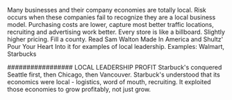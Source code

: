 
Many businesses and their company economies are totally local. Risk occurs when these companies fail to recognize they are a local business model.
Purchasing costs are lower, capture most better traffic locations, recruiting and advertising work better. Every store is like a billboard. Slightly higher pricing. Fill a county.
Read Sam Walton Made In America and Shultz' Pour Your Heart Into it for examples of local leadership.
Examples: Walmart, Starbucks

################# LOCAL LEADERSHIP PROFIT
Starbuck's conquered Seattle first, then Chicago, then Vancouver.
Starbuck's understood that its economics were local - logistics, word of mouth, recruiting.
It exploited those economies to grow profitably, not just grow.
